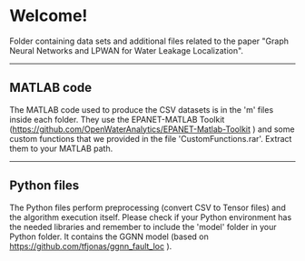 # Welcome!

Folder containing data sets and additional files related to the paper "Graph Neural Networks and LPWAN for Water Leakage Localization".

---

## MATLAB code

The MATLAB code used to produce the CSV datasets is in the 'm' files inside each folder. They use the EPANET-MATLAB Toolkit (https://github.com/OpenWaterAnalytics/EPANET-Matlab-Toolkit ) and some custom functions that we provided in the file 'CustomFunctions.rar'. Extract them to your MATLAB path.

---

## Python files

The Python files perform preprocessing (convert CSV to Tensor files) and the algorithm execution itself. Please check if your Python environment has the needed libraries and remember to include the 'model' folder in your Python folder. It contains the GGNN model (based on https://github.com/tfjonas/ggnn_fault_loc ). 

